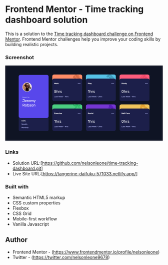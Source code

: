 # Frontend Mentor - Time tracking dashboard solution

This is a solution to the [Time tracking dashboard challenge on Frontend Mentor](https://www.frontendmentor.io/challenges/time-tracking-dashboard-UIQ7167Jw). Frontend Mentor challenges help you improve your coding skills by building realistic projects. 

### Screenshot

![](images/screenshot.png)

### Links

- Solution URL:[https://github.com/nelsonleone/time-tracking-dashboard.git]
- Live Site URL:[https://tangerine-daifuku-571033.netlify.app/]


### Built with

- Semantic HTML5 markup
- CSS custom properties
- Flexbox
- CSS Grid
- Mobile-first workflow
- Vanilla Javascript

## Author

- Frontend Mentor - (https://www.frontendmentor.io/profile/nelsonleone)
- Twitter - (https://twitter.com/nelsonleone9678)

